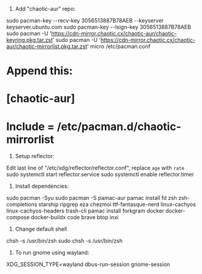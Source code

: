 1. Add "chaotic-aur" repo:

sudo pacman-key --recv-key 3056513887B78AEB --keyserver keyserver.ubuntu.com
sudo pacman-key --lsign-key 3056513887B78AEB
sudo pacman -U 'https://cdn-mirror.chaotic.cx/chaotic-aur/chaotic-keyring.pkg.tar.zst'
sudo pacman -U 'https://cdn-mirror.chaotic.cx/chaotic-aur/chaotic-mirrorlist.pkg.tar.zst'
micro /etc/pacman.conf 
# Append this:
# [chaotic-aur]
# Include = /etc/pacman.d/chaotic-mirrorlist

1. Setup reflector:

Edit last line of "/etc/xdg/reflector/reflector.conf", replace `age` with `rate`
sudo systemctl start reflector.service
sudo systemctl enable reflector.timer

1. Install dependencies:

sudo pacman -Syu
sudo pacman -S pamac-aur
pamac install fd zsh zsh-completions starship ripgrep eza chezmoi ttf-fantasque-nerd linux-cachyos linux-cachyos-headers trash-cli
pamac install forkgram docker docker-compose docker-buildx code brave btop inxi

1. Change default shell

chsh -s /usr/bin/zsh
sudo chsh -s /usr/bin/zsh

1. To run gnome using wayland:

XDG_SESSION_TYPE=wayland dbus-run-session gnome-session
